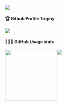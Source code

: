 ![](https://komarev.com/ghpvc/?username=BohdanSav)   <br />
<div>
  <h4>🏆 Github Profile Trophy</h4>
    <img src="https://github-profile-trophy.vercel.app/?username=BohdanSav&column=8&theme=onedark"/>
</div>
<div>
  <h4>👨🏻‍💻 GitHub Usage stats</h4>
  <img height="170" align="left" src="https://github-readme-stats.vercel.app/api?username=BohdanSav&show_icons=true&theme=radical&show_owner=false" />
  <img src="https://github-readme-stats.vercel.app/api/top-langs/?username=Cardoso-topdev&layout=compact" />

</div>
